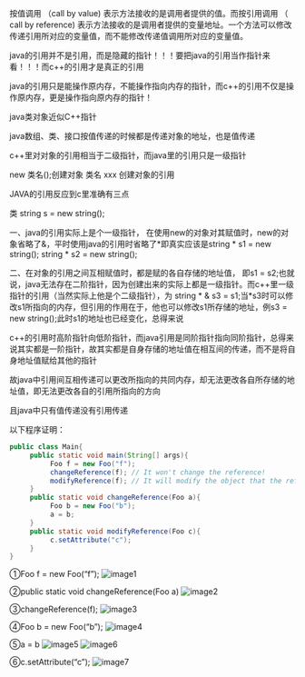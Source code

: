 按值调用 （call by value) 表示方法接收的是调用者提供的值。而按引用调用 （ call by reference)
表示方法接收的是调用者提供的变量地址。一个方法可以修改传递引用所对应的变量值，而不能修改传递值调用所对应的变量值。

java的引用并不是引用，而是隐藏的指针！！！要把java的引用当作指针来看！！！而c++的引用才是真正的引用

java的引用只是能操作原内存，不能操作指向内存的指针，而c++的引用不仅是操作原内存，更是操作指向原内存的指针！

java类对象近似C++指针

java数组、类、接口按值传递的时候都是传递对象的地址，也是值传递

c++里对对象的引用相当于二级指针，而java里的引用只是一级指针

new 类名();创建对象
类名 xxx 创建对象的引用

JAVA的引用反应到c里准确有三点

类 string s = new string();

一、java的引用实际上是个一级指针，
在使用new的对象对其赋值时，new的对象省略了&，平时使用java的引用时省略了*即真实应该是string * s1 = new string(); string * s2 = new string();

二、在对象的引用之间互相赋值时，都是赋的各自存储的地址值，
即s1 = s2;也就说，java无法存在二阶指针，因为创建出来的实际上都是一级指针。而c++里一级指针的引用（当然实际上他是个二级指针），为 string * & s3 = s1;当*s3时可以修改s1所指向的内存，但引用的作用在于，他也可以修改s1所存储的地址，例s3 = new string();此时s1的地址也已经变化，总得来说

c++的引用时高阶指针向低阶指针，而java引用是同阶指针指向同阶指针，总得来说其实都是一阶指针，故其实都是自身存储的地址值在相互间的传递，而不是将自身地址值赋给其他的指针

故java中引用间互相传递可以更改所指向的共同内存，却无法更改各自所存储的地址值，即无法更改各自的引用所指向的方向

且java中只有值传递没有引用传递

以下程序证明：
```Java
public class Main{
     public static void main(String[] args){
          Foo f = new Foo("f");
          changeReference(f); // It won't change the reference!
          modifyReference(f); // It will modify the object that the reference variable "f" refers to!
     }
     public static void changeReference(Foo a){
          Foo b = new Foo("b");
          a = b;
     }
     public static void modifyReference(Foo c){
          c.setAttribute("c");
     }
}
```
①Foo f = new Foo(“f”);
![image1](https://img-blog.csdn.net/20170720153726843?watermark/2/text/aHR0cDovL2Jsb2cuY3Nkbi5uZXQvdTAxMzMwOTg3MA==/font/5a6L5L2T/fontsize/400/fill/I0JBQkFCMA==/dissolve/70/gravity/SouthEast)

②public static void changeReference(Foo a)
![image2](https://img-blog.csdn.net/20170720153830742?watermark/2/text/aHR0cDovL2Jsb2cuY3Nkbi5uZXQvdTAxMzMwOTg3MA==/font/5a6L5L2T/fontsize/400/fill/I0JBQkFCMA==/dissolve/70/gravity/SouthEast)

③changeReference(f);
![image3](https://img-blog.csdn.net/20170720153853192?watermark/2/text/aHR0cDovL2Jsb2cuY3Nkbi5uZXQvdTAxMzMwOTg3MA==/font/5a6L5L2T/fontsize/400/fill/I0JBQkFCMA==/dissolve/70/gravity/SouthEast)

④Foo b = new Foo(“b”);
![image4](https://img-blog.csdn.net/20170720153935862?watermark/2/text/aHR0cDovL2Jsb2cuY3Nkbi5uZXQvdTAxMzMwOTg3MA==/font/5a6L5L2T/fontsize/400/fill/I0JBQkFCMA==/dissolve/70/gravity/SouthEast)

⑤a = b
![image5](https://img-blog.csdn.net/20170720153959388?watermark/2/text/aHR0cDovL2Jsb2cuY3Nkbi5uZXQvdTAxMzMwOTg3MA==/font/5a6L5L2T/fontsize/400/fill/I0JBQkFCMA==/dissolve/70/gravity/SouthEast)
![image6](https://img-blog.csdn.net/20170720154011425?watermark/2/text/aHR0cDovL2Jsb2cuY3Nkbi5uZXQvdTAxMzMwOTg3MA==/font/5a6L5L2T/fontsize/400/fill/I0JBQkFCMA==/dissolve/70/gravity/SouthEast)

⑥c.setAttribute(“c”);
![image7](https://img-blog.csdn.net/20170720154028603?watermark/2/text/aHR0cDovL2Jsb2cuY3Nkbi5uZXQvdTAxMzMwOTg3MA==/font/5a6L5L2T/fontsize/400/fill/I0JBQkFCMA==/dissolve/70/gravity/SouthEast)
